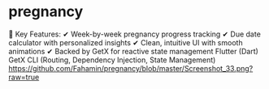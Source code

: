 # pregnancy
🔹 Key Features:
✔ Week-by-week pregnancy progress tracking
✔ Due date calculator with personalized insights
✔ Clean, intuitive UI with smooth animations
✔ Backed by GetX for reactive state management
Flutter (Dart)
GetX CLI (Routing, Dependency Injection, State Management)
https://github.com/Fahamin/pregnancy/blob/master/Screenshot_33.png?raw=true
